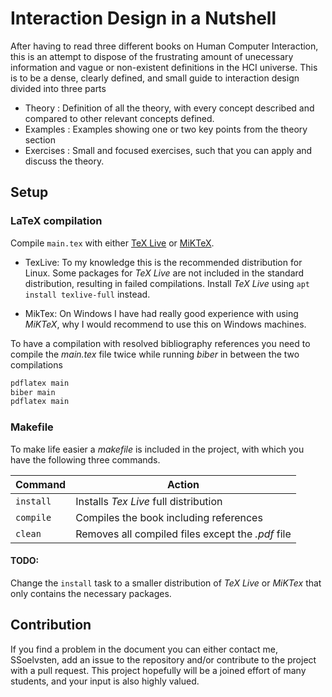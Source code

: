 # Interaction Design in a Nutshell
After having to read three different books on Human Computer Interaction, this is an attempt to dispose of the frustrating amount of unecessary information and vague or non-existent definitions in the HCI universe. This is to be a dense, clearly defined, and small guide to interaction design divided into three parts

- Theory : Definition of all the theory, with every concept described and compared to other relevant concepts defined.
- Examples : Examples showing one or two key points from the theory section
- Exercises : Small and focused exercises, such that you can apply and discuss the theory.

## Setup

### LaTeX compilation
Compile `main.tex` with either [TeX Live](https://tug.org/texlive/) or
[MiKTeX](https://miktex.org/).

  - TexLive: To my knowledge this is the recommended distribution for Linux.
    Some packages for _TeX Live_ are not included in the standard distribution,
    resulting in failed compilations. Install _TeX Live_ using `apt install
    texlive-full` instead.

  - MikTex: On Windows I have had really good experience with using _MiKTeX_,
    why I would recommend to use this on Windows machines.

To have a compilation with resolved bibliography references you need to compile
the _main.tex_ file twice while running _biber_ in between the two compilations

```bash
pdflatex main
biber main
pdflatex main
```

### Makefile
To make life easier a _makefile_ is included in the project, with which you have
the following three commands.

| Command   | Action                                            |
|-----------|---------------------------------------------------|
| `install` | Installs _Tex Live_ full distribution             |
| `compile` | Compiles the book including references            |
| `clean`   | Removes all compiled files except the _.pdf_ file |


#### TODO:
Change the `install` task to a smaller distribution of _TeX Live_ or _MiKTex_ that only contains the necessary packages.

## Contribution
If you find a problem in the document you can either contact me, SSoelvsten, add an issue to the repository and/or contribute to the project with a pull request. This project hopefully will be a joined effort of many students, and your input is also highly valued.
